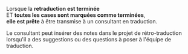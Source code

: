 ﻿---
titre : Prêt pour le consultant et ses notes (3.2e)
---
Lorsque la **retraduction est terminée**   
ET **toutes les cases sont marquées comme terminées**,   
**elle est prête** à être transmise à un consultant en traduction.

Le consultant peut insérer des notes dans le projet de rétro-traduction lorsqu'il a des suggestions ou des questions à poser à l'équipe de traduction.
